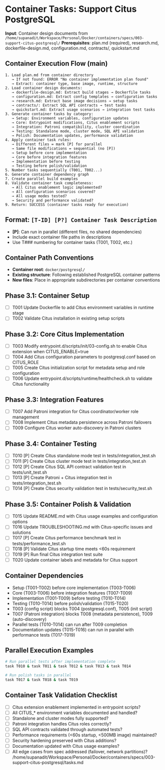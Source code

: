 # Container Tasks: Support Citus PostgreSQL

**Input**: Container design documents from `/home/supanadit/Workspace/Personal/Docker/containers/specs/003-support-citus-postgresql/`
**Prerequisites**: plan.md (required), research.md, dockerfile-design.md, configuration.md, contracts/, quickstart.md

## Container Execution Flow (main)
```
1. Load plan.md from container directory
   → If not found: ERROR "No container implementation plan found"
   → Extract: container type, base image, runtime, structure
2. Load container design documents:
   → dockerfile-design.md: Extract build stages → Dockerfile tasks
   → configuration.md: Extract config templates → configuration tasks
   → research.md: Extract base image decisions → setup tasks
   → contracts/: Extract SQL API contracts → test tasks
   → quickstart.md: Extract usage scenarios → integration test tasks
3. Generate container tasks by category:
   → Setup: Environment variables, configuration updates
   → Core: Entrypoint modifications, Citus enablement scripts
   → Integration: Patroni compatibility, cluster coordination
   → Testing: Standalone mode, cluster mode, SQL API validation
   → Polish: Documentation updates, performance validation
4. Apply container task rules:
   → Different files = mark [P] for parallel
   → Same file modifications = sequential (no [P])
   → Setup before core implementation
   → Core before integration features
   → Implementation before testing
   → Testing before polish/validation
5. Number tasks sequentially (T001, T002...)
6. Generate container dependency graph
7. Create parallel build examples
8. Validate container task completeness:
   → All Citus enablement logic implemented?
   → All configuration scenarios covered?
   → All usage modes tested?
   → Security and performance validated?
9. Return: SUCCESS (container tasks ready for execution)
```

## Format: `[T-ID] [P?] Container Task Description`
- **[P]**: Can run in parallel (different files, no shared dependencies)
- Include exact container file paths in descriptions
- Use T### numbering for container tasks (T001, T002, etc.)

## Container Path Conventions
- **Container root**: `docker/postgresql/`
- **Existing structure**: Following established PostgreSQL container patterns
- **New files**: Place in appropriate subdirectories per container conventions

## Phase 3.1: Container Setup
- [ ] T001 Update Dockerfile to add Citus environment variables in runtime stage
- [ ] T002 Validate Citus installation in existing setup scripts

## Phase 3.2: Core Citus Implementation
- [ ] T003 Modify entrypoint.d/scripts/init/03-config.sh to enable Citus extension when CITUS_ENABLE=true
- [ ] T004 Add Citus configuration parameters to postgresql.conf based on CITUS_ROLE
- [ ] T005 Create Citus initialization script for metadata setup and role configuration
- [ ] T006 Update entrypoint.d/scripts/runtime/healthcheck.sh to validate Citus functionality

## Phase 3.3: Integration Features
- [ ] T007 Add Patroni integration for Citus coordinator/worker role management
- [ ] T008 Implement Citus metadata persistence across Patroni failovers
- [ ] T009 Configure Citus worker auto-discovery in Patroni clusters

## Phase 3.4: Container Testing
- [ ] T010 [P] Create Citus standalone mode test in tests/integration_test.sh
- [ ] T011 [P] Create Citus cluster mode test in tests/integration_test.sh
- [ ] T012 [P] Create Citus SQL API contract validation test in tests/unit_test.sh
- [ ] T013 [P] Create Patroni + Citus integration test in tests/integration_test.sh
- [ ] T014 [P] Create Citus security validation test in tests/security_test.sh

## Phase 3.5: Container Polish & Validation
- [ ] T015 Update README.md with Citus usage examples and configuration options
- [ ] T016 Update TROUBLESHOOTING.md with Citus-specific issues and solutions
- [ ] T017 [P] Create Citus performance benchmark test in tests/performance_test.sh
- [ ] T018 [P] Validate Citus startup time meets <60s requirement
- [ ] T019 [P] Run final Citus integration test suite
- [ ] T020 Update container labels and metadata for Citus support

## Container Dependencies
- Setup (T001-T002) before core implementation (T003-T006)
- Core (T003-T006) before integration features (T007-T009)
- Implementation (T001-T009) before testing (T010-T014)
- Testing (T010-T014) before polish/validation (T015-T020)
- T003 (config script) blocks T004 (postgresql.conf), T005 (init script)
- T007 (Patroni integration) blocks T008 (metadata persistence), T009 (auto-discovery)
- Parallel tests (T010-T014) can run after T009 completion
- Documentation updates (T015-T016) can run in parallel with performance tests (T017-T019)

## Parallel Execution Examples
```bash
# Run parallel tests after implementation complete
task T010 & task T011 & task T012 & task T013 & task T014

# Run polish tasks in parallel
task T017 & task T018 & task T019
```

## Container Task Validation Checklist
- [ ] Citus extension enablement implemented in entrypoint scripts?
- [ ] All CITUS_* environment variables documented and handled?
- [ ] Standalone and cluster modes fully supported?
- [ ] Patroni integration handles Citus roles correctly?
- [ ] SQL API contracts validated through automated tests?
- [ ] Performance requirements (<60s startup, <500MB image) maintained?
- [ ] Security hardening preserved with Citus additions?
- [ ] Documentation updated with Citus usage examples?
- [ ] All edge cases from spec addressed (failover, network partitions)?</content>
<parameter name="filePath">/home/supanadit/Workspace/Personal/Docker/containers/specs/003-support-citus-postgresql/tasks.md